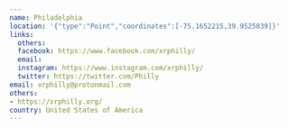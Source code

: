 ```yaml
---
name: Philadelphia
location: '{"type":"Point","coordinates":[-75.1652215,39.9525839]}'
links:
  others: 
  facebook: https://www.facebook.com/xrphilly/
  email: 
  instagram: https://www.instagram.com/xrphilly/
  twitter: https://twitter.com/Philly
email: xrphilly@protonmail.com
others:
- https://xrphilly.org/
country: United States of America
---
```

